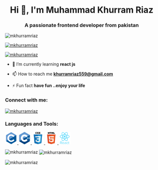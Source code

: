 <h1 align="center">Hi 👋, I'm Muhammad Khurram Riaz</h1>
<h3 align="center">A passionate frontend developer from pakistan</h3>

<p align="left"> <img src="https://komarev.com/ghpvc/?username=mkhurramriaz&label=Profile%20views&color=0e75b6&style=flat" alt="mkhurramriaz" /> </p>

<p align="left"> <a href="https://github.com/ryo-ma/github-profile-trophy"><img src="https://github-profile-trophy.vercel.app/?username=mkhurramriaz" alt="mkhurramriaz" /></a> </p>

<p align="left"> <a href="https://twitter.com/mkhurramriaz" target="blank"><img src="https://img.shields.io/twitter/follow/mkhurramriaz?logo=twitter&style=for-the-badge" alt="mkhurramriaz" /></a> </p>

- 🌱 I’m currently learning **react js**

- 📫 How to reach me **khurramriaz559@gmail.com**

- ⚡ Fun fact **have fun ..enjoy your life**

<h3 align="left">Connect with me:</h3>
<p align="left">
<a href="https://twitter.com/mkhurramriaz" target="blank"><img align="center" src="https://raw.githubusercontent.com/rahuldkjain/github-profile-readme-generator/master/src/images/icons/Social/twitter.svg" alt="mkhurramriaz" height="30" width="40" /></a>
</p>

<h3 align="left">Languages and Tools:</h3>
<p align="left"> <a href="https://www.cprogramming.com/" target="_blank" rel="noreferrer"> <img src="https://raw.githubusercontent.com/devicons/devicon/master/icons/c/c-original.svg" alt="c" width="40" height="40"/> </a> <a href="https://www.w3schools.com/cpp/" target="_blank" rel="noreferrer"> <img src="https://raw.githubusercontent.com/devicons/devicon/master/icons/cplusplus/cplusplus-original.svg" alt="cplusplus" width="40" height="40"/> </a> <a href="https://www.w3schools.com/css/" target="_blank" rel="noreferrer"> <img src="https://raw.githubusercontent.com/devicons/devicon/master/icons/css3/css3-original-wordmark.svg" alt="css3" width="40" height="40"/> </a> <a href="https://www.w3.org/html/" target="_blank" rel="noreferrer"> <img src="https://raw.githubusercontent.com/devicons/devicon/master/icons/html5/html5-original-wordmark.svg" alt="html5" width="40" height="40"/> </a> <a href="https://reactjs.org/" target="_blank" rel="noreferrer"> <img src="https://raw.githubusercontent.com/devicons/devicon/master/icons/react/react-original-wordmark.svg" alt="react" width="40" height="40"/> </a> </p>

<p><img align="left" src="https://github-readme-stats.vercel.app/api/top-langs?username=mkhurramriaz&show_icons=true&locale=en&layout=compact" alt="mkhurramriaz" /></p>

<p>&nbsp;<img align="center" src="https://github-readme-stats.vercel.app/api?username=mkhurramriaz&show_icons=true&locale=en" alt="mkhurramriaz" /></p>

<p><img align="center" src="https://github-readme-streak-stats.herokuapp.com/?user=mkhurramriaz&" alt="mkhurramriaz" /></p>
